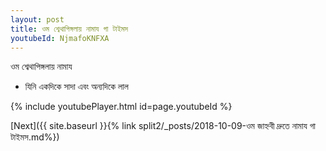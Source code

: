 ```yaml
---
layout: post
title: ওম শ্বেথাপিঙ্গলায় নামায গা টাইমস
youtubeId: NjmafoKNFXA
---
```

 
 
 ওম শ্বেথাপিঙ্গলায় নামায  
 
 -  যিনি একদিকে সাদা এবং অন্যদিকে লাল 
 
  
 
  
 
 
 
 
 
 


{% include youtubePlayer.html id=page.youtubeId %}
 
[Next]({{ site.baseurl }}{% link  split2/_posts/2018-10-09-ওম জাহ্নবী দ্রুতে নামায গা টাইমস.md%})
 

